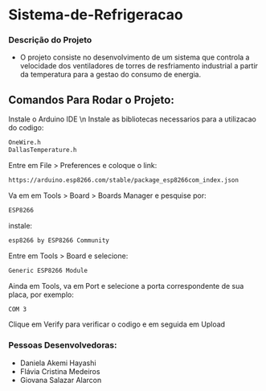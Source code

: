 # Sistema-de-Refrigeracao

### Descrição do Projeto
- O projeto consiste no desenvolvimento de um sistema que controla a velocidade dos ventiladores de torres de resfriamento industrial a partir da temperatura para a gestao do consumo de energia.

## Comandos Para Rodar o Projeto:
Instale o Arduino IDE
\n
Instale as bibliotecas necessarios para a utilizacao do codigo:
```sh
OneWire.h
DallasTemperature.h
```
Entre em File > Preferences e coloque o link:
```sh
https://arduino.esp8266.com/stable/package_esp8266com_index.json
```
Va em em Tools > Board > Boards Manager e pesquise por:
```sh
ESP8266
```
instale:
```sh
esp8266 by ESP8266 Community
```
Entre em Tools > Board e selecione:
```sh
Generic ESP8266 Module
```
Ainda em Tools, va em Port e selecione a porta correspondente de sua placa, por exemplo:
```sh
COM 3
```
Clique em Verify para verificar o codigo e em seguida em Upload

### Pessoas Desenvolvedoras: 
- Daniela Akemi Hayashi
- Flávia Cristina Medeiros
- Giovana Salazar Alarcon

